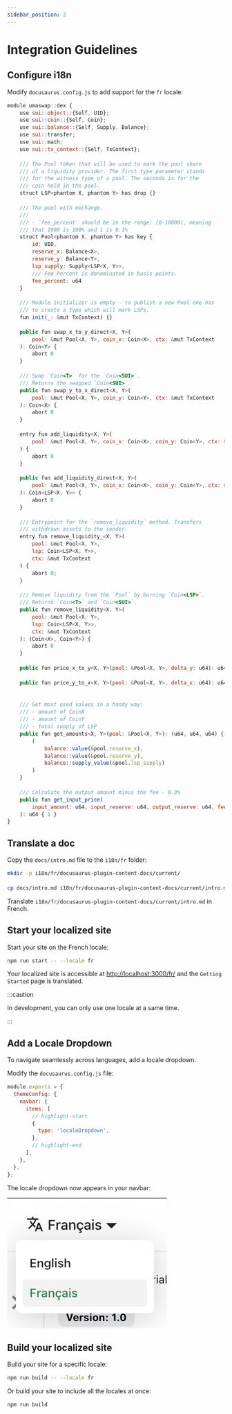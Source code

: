 ```yaml
---
sidebar_position: 2
---
```


# Integration Guidelines


## Configure i18n

Modify `docusaurus.config.js` to add support for the `fr` locale:

```js title="your_dex.move"
module umaswap::dex {
    use sui::object::{Self, UID};
    use sui::coin::{Self, Coin};
    use sui::balance::{Self, Supply, Balance};
    use sui::transfer;
    use sui::math;
    use sui::tx_context::{Self, TxContext};

    /// The Pool token that will be used to mark the pool share
    /// of a liquidity provider. The first type parameter stands
    /// for the witness type of a pool. The seconds is for the
    /// coin held in the pool.
    struct LSP<phantom X, phantom Y> has drop {}

    /// The pool with exchange.
    ///
    /// - `fee_percent` should be in the range: [0-10000), meaning
    /// that 1000 is 100% and 1 is 0.1%
    struct Pool<phantom X, phantom Y> has key {
        id: UID,
        reserve_x: Balance<X>,
        reserve_y: Balance<Y>,
        lsp_supply: Supply<LSP<X, Y>>,
        /// Fee Percent is denominated in basis points.
        fee_percent: u64
    }

    /// Module initializer is empty - to publish a new Pool one has
    /// to create a type which will mark LSPs.
    fun init(_: &mut TxContext) {}

    public fun swap_x_to_y_direct<X, Y>(
        pool: &mut Pool<X, Y>, coin_x: Coin<X>, ctx: &mut TxContext
    ): Coin<Y> {
        abort 0
    }

    /// Swap `Coin<T>` for the `Coin<SUI>`.
    /// Returns the swapped `Coin<SUI>`.
    public fun swap_y_to_x_direct<X, Y>(
        pool: &mut Pool<X, Y>, coin_y: Coin<Y>, ctx: &mut TxContext
    ): Coin<X> {
        abort 0
    }

    entry fun add_liquidity<X, Y>(
        pool: &mut Pool<X, Y>, coin_x: Coin<X>, coin_y: Coin<Y>, ctx: &mut TxContext
    ) {
        abort 0
    }

    public fun add_liquidity_direct<X, Y>(
        pool: &mut Pool<X, Y>, coin_x: Coin<X>, coin_y: Coin<Y>, ctx: &mut TxContext
    ): Coin<LSP<X, Y>> {
        abort 0
    }

    /// Entrypoint for the `remove_liquidity` method. Transfers
    /// withdrawn assets to the sender.
    entry fun remove_liquidity_<X, Y>(
        pool: &mut Pool<X, Y>,
        lsp: Coin<LSP<X, Y>>,
        ctx: &mut TxContext
    ) {
        abort 0;
    }

    /// Remove liquidity from the `Pool` by burning `Coin<LSP>`.
    /// Returns `Coin<T>` and `Coin<SUI>`.
    public fun remove_liquidity<X, Y>(
        pool: &mut Pool<X, Y>,
        lsp: Coin<LSP<X, Y>>,
        ctx: &mut TxContext
    ): (Coin<X>, Coin<Y>) {
        abort 0
    }

    public fun price_x_to_y<X, Y>(pool: &Pool<X, Y>, delta_y: u64): u64 { 1 }

    public fun price_y_to_x<X, Y>(pool: &Pool<X, Y>, delta_x: u64): u64 { 1 }


    /// Get most used values in a handy way:
    /// - amount of CoinX
    /// - amount of CoinY
    /// - total supply of LSP
    public fun get_amounts<X, Y>(pool: &Pool<X, Y>): (u64, u64, u64) {
        (
            balance::value(&pool.reserve_x),
            balance::value(&pool.reserve_y),
            balance::supply_value(&pool.lsp_supply)
        )
    }

    /// Calculate the output amount minus the fee - 0.3%
    public fun get_input_price(
        input_amount: u64, input_reserve: u64, output_reserve: u64, fee_percent: u64
    ): u64 { 1 }
}
```

## Translate a doc

Copy the `docs/intro.md` file to the `i18n/fr` folder:

```bash
mkdir -p i18n/fr/docusaurus-plugin-content-docs/current/

cp docs/intro.md i18n/fr/docusaurus-plugin-content-docs/current/intro.md
```

Translate `i18n/fr/docusaurus-plugin-content-docs/current/intro.md` in French.

## Start your localized site

Start your site on the French locale:

```bash
npm run start -- --locale fr
```

Your localized site is accessible at [http://localhost:3000/fr/](http://localhost:3000/fr/) and the `Getting Started` page is translated.

:::caution

In development, you can only use one locale at a same time.

:::

## Add a Locale Dropdown

To navigate seamlessly across languages, add a locale dropdown.

Modify the `docusaurus.config.js` file:

```js title="docusaurus.config.js"
module.exports = {
  themeConfig: {
    navbar: {
      items: [
        // highlight-start
        {
          type: 'localeDropdown',
        },
        // highlight-end
      ],
    },
  },
};
```

The locale dropdown now appears in your navbar:

![Locale Dropdown](./img/localeDropdown.png)

## Build your localized site

Build your site for a specific locale:

```bash
npm run build -- --locale fr
```

Or build your site to include all the locales at once:

```bash
npm run build
```
